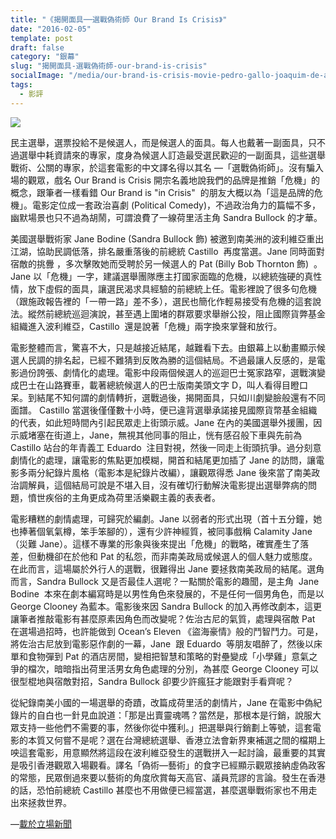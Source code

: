 ```yaml
---
title: "《揭開面具──選戰偽術師 Our Brand Is Crisis》"
date: "2016-02-05"
template: post
draft: false
category: "銀幕"
slug: "揭開面具-選戰偽術師-our-brand-is-crisis"
socialImage: "/media/our-brand-is-crisis-movie-pedro-gallo-joaquim-de-almeida_i6kid_ywmei_1200x0.png"
tags:
  - 影評
---
```


![](/media/our-brand-is-crisis-movie-pedro-gallo-joaquim-de-almeida_i6kid_ywmei_1200x0.png)

民主選舉，選票投給不是候選人，而是候選人的面具。每人也戴著一副面具，只不過選舉中耗資請來的專家，度身為候選人訂造最受選民歡迎的一副面具，這些選舉戰術、公關的專家，於這套電影的中文譯名得以其名 —「選戰偽術師」。沒有騙入場的觀眾，戲名 Our Brand is Crisis 開宗名義地說我們的品牌是推銷「危機」的概念，跟筆者一樣看錯 Our Brand is "in Crisis"  的朋友大概以為「這是品牌的危機」。電影定位成一套政治喜劇 (Political Comedy)，不過政治角力的篇幅不多，幽默場景也只不過為胡鬧，可謂浪費了一線荷里活主角 Sandra Bullock 的才華。

美國選舉戰術家 Jane Bodine (Sandra Bullock 飾) 被邀到南美洲的波利維亞重出江湖，協助民調低落，排名嚴重落後的前總統 Castillo  再度當選。Jane 同時面對宿敵的挑釁 ，多次擊敗她而受聘於另一候選人的 Pat (Billy Bob Thornton 飾)  。Jane 以「危機」一字，建議選舉團隊應主打國家面臨的危機，以總統強硬的真性情，放下虛假的面具，讓選民渴求具經驗的前總統上任。電影裡說了很多句危機（跟施政報告裡的「一帶一路」差不多），選民也簡化作輕易接受有危機的這套說法。縱然前總統巡迴演說，甚至遇上圍堵的群眾要求舉辦公投，阻止國際貨弊基金組織進入波利維亞，Castillo  還是說著「危機」兩字換來掌聲和放行。

電影整體而言，驚喜不大，只是越接近結尾，越難看下去。由銀幕上以動畫顯示候選人民調的排名起，已經不難猜到反敗為勝的這個結局。不過最讓人反感的，是電影過份誇張、劇情化的處理。電影中段兩個候選人的巡迴巴士冤家路窄，選戰演變成巴士在山路賽車，載著總統候選人的巴士版南美頭文字 D，叫人看得目瞪口呆。到結尾不知何謂的劇情轉折，選戰過後，揭開面具，只如川劇變臉般還有不同面譜。 Castillo 當選後僅僅數十小時，便已違背選舉承諾接見國際貨幣基金組織的代表，如此短時間內引起民眾走上街頭示威。Jane 在內的美國選舉外援團，因示威堵塞在街道上，Jane，無視其他同事的阻止，恍有感召般下車與先前為 Castillo 站台的年青義工 Eduardo  注目對視，然後一同走上街頭抗爭。過分刻意劇情化的處理，讓電影的焦點更加模糊，開首和結尾更加插了 Jane 的訪問，讓電影多兩分紀錄片風格（電影本是紀錄片改編），讓觀眾得悉 Jane 後來當了南美政治調解員，這個結局可說是不堪入目，沒有確切行動解決電影提出選舉弊病的問題，憤世疾俗的主角更成為荷里活樂觀主義的表表者。

電影糟糕的劇情處理，可歸究於編劇。Jane 以弱者的形式出現（首十五分鐘，她也捧著個氧氣樽，笨手笨腳的），還有少許神經質，被同事戲稱 Calamity Jane  （災難 Jane）。這樣不專業的形象與後來提出「危機」的戰略，確實產生了落差，但動機卻在於他和 Pat 的私怨，而非南美政局或候選人的個人魅力或態度。在此而言，這場屬於外行人的選戰，很難得出 Jane 要拯救南美政局的結尾。選角而言，Sandra Bullock 又是否最佳人選呢？一點關於電影的趣聞，是主角  Jane Bodine  本來在劇本編寫時是以男性角色來發展的，不是任何一個男角色，而是以 George Clooney 為藍本。電影後來因 Sandra Bullock 的加入再修改劇本，這更讓筆者推敲電影有甚麼原素因角色而改變呢？佐治古尼的氣質，處理與宿敵 Pat 在選場過招時，也許能做到 Ocean’s Eleven 《盜海豪情》般的鬥智鬥力。可是，將佐治古尼放到電影惡作劇的一幕，Jane  跟 Eduardo  等朋友唱醉了，然後以床單和食物彈到 Pat 的酒店房間，變相把智慧和策略的對壘變成「小學雞」意氣之爭的檔次，暗暗指出荷里活男女角色處理的分別，為甚麼 George Clooney 可以很型棍地與宿敵對招，Sandra Bullock 卻要少許瘋狂才能跟對手看齊呢？

從紀錄南美小國的一場選舉的奇蹟，改篇成荷里活的劇情片，Jane 在電影中偽紀錄片的自白也一針見血說道：「那是出賣靈魂嗎？當然是，那根本是行銷，說服大眾支持一些他們不需要的事，然後你從中獲利。」把選舉與行銷劃上等號，這套電影的本質又何嘗不是呢？選在台灣總統選舉、香港立法會新界東補選之間的檔期上咉這套電影，用意顯然將這段在波利維亞發生的選戰拼入一起討論，最重要的其實是吸引香港觀眾入場觀看。譯名「偽術—藝術」的食字已經顯示觀眾接納虛偽政客的常態，民眾倒過來要以藝術的角度欣賞每天高官、議員荒謬的言論。發生在香港的話，恐怕前總統 Castillo 甚麼也不用做便已經當選，甚麼選舉戰術家也不用走出來拯救世界。

—[載於立場新聞](https://thestandnews.com/culture/%E6%8F%AD%E9%96%8B%E9%9D%A2%E5%85%B7%E9%81%B8%E6%88%B0%E5%81%BD%E8%A1%93%E5%B8%AB-our-brand-is-crisis/)
